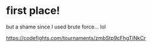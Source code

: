 # first place!

but a shame since I used brute force... lol

https://codefights.com/tournaments/zmbStp9cFhgTiNkCr
